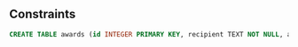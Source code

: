 ## Constraints 
```SQL
CREATE TABLE awards (id INTEGER PRIMARY KEY, recipient TEXT NOT NULL, award_name TEXT DEFAULT 'Grammy');
```